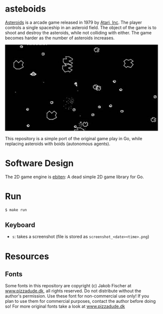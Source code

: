 # asteboids

[Asteroids](https://en.wikipedia.org/wiki/Asteroids_(video_game)) is a arcade game released in 1979 by [Atari, Inc](https://en.wikipedia.org/wiki/Atari,_Inc.). The player controls a single spaceship in an asteroid field. The object of the game is to shoot and destroy the asteroids, while not colliding with either. The game becomes harder as the number of asteroids increases.

![](asteroids-by-atari.jpg)

This repository is a simple port of the original game play in Go, while replacing asteroids with boids (autonomous agents).

# Software Design

The 2D game engine is [ebiten](https://ebiten.org/): A dead simple 2D game library for Go.

# Run

```sh
$ make run
```

## Keyboard

* `s`: takes a screenshot (file is stored as `screenshot_<date><time>.png`)

# Resources

## Fonts

Some fonts in this repository are copyright (c) Jakob Fischer at www.pizzadude.dk,  all rights reserved. 
Do not distribute without the author's permission.
Use these font for non-commercial use only! If you plan to use them for commercial purposes, contact the author before doing so!
For more original fonts take a look at www.pizzadude.dk
